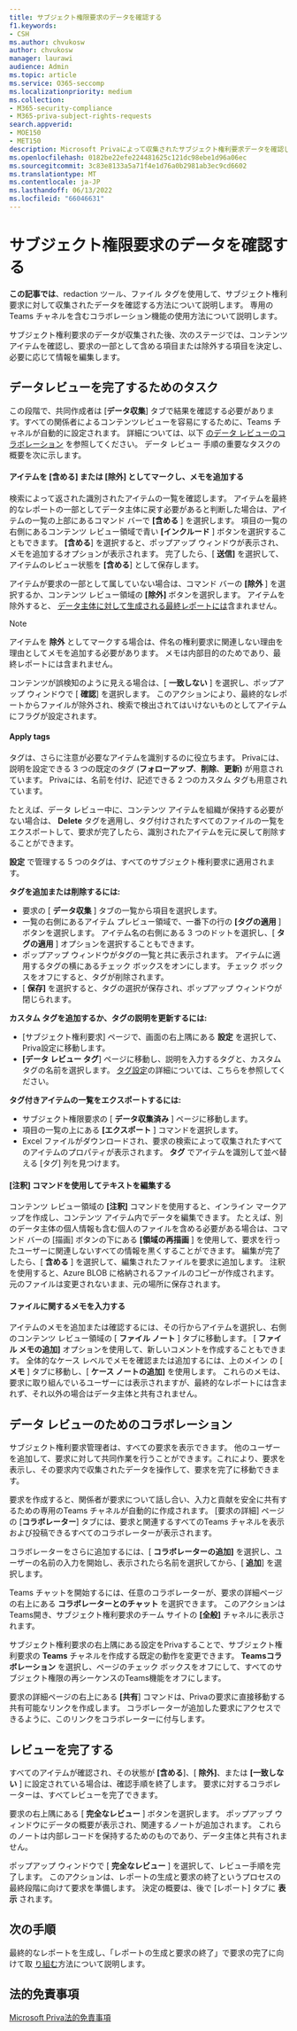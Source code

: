 ```yaml
---
title: サブジェクト権限要求のデータを確認する
f1.keywords:
- CSH
ms.author: chvukosw
author: chvukosw
manager: laurawi
audience: Admin
ms.topic: article
ms.service: O365-seccomp
ms.localizationpriority: medium
ms.collection:
- M365-security-compliance
- M365-priva-subject-rights-requests
search.appverid:
- MOE150
- MET150
description: Microsoft Privaによって収集されたサブジェクト権利要求データを確認し、要求の完了時に共同作業する方法について説明します。
ms.openlocfilehash: 0182be22efe224481625c121dc98ebe1d96a06ec
ms.sourcegitcommit: 3c83e8133a5a71f4e1d76a0b2981ab3ec9cd6602
ms.translationtype: MT
ms.contentlocale: ja-JP
ms.lasthandoff: 06/13/2022
ms.locfileid: "66046631"
---
```

# <a name="review-data-for-a-subject-rights-request"></a>サブジェクト権限要求のデータを確認する

**この記事では**、redaction ツール、ファイル タグを使用して、サブジェクト権利要求に対して収集されたデータを確認する方法について説明します。 専用のTeams チャネルを含むコラボレーション機能の使用方法について説明します。

サブジェクト権利要求のデータが収集された後、次のステージでは、コンテンツ アイテムを確認し、要求の一部として含める項目または除外する項目を決定し、必要に応じて情報を編集します。

## <a name="tasks-for-completing-the-data-review"></a>データレビューを完了するためのタスク

この段階で、共同作成者は [**データ収集**] タブで結果を確認する必要があります。すべての関係者によるコンテンツレビューを容易にするために、Teams チャネルが自動的に設定されます。 詳細については、以下 [のデータ レビューのコラボレーション](#collaboration-for-data-review) を参照してください。 データ レビュー 手順の重要なタスクの概要を次に示します。

#### <a name="mark-items-as-include-or-exclude-and-add-notes"></a>アイテムを [含める] または [除外] としてマークし、メモを追加する

検索によって返された識別されたアイテムの一覧を確認します。 アイテムを最終的なレポートの一部としてデータ主体に戻す必要があると判断した場合は、アイテムの一覧の上部にあるコマンド バーで **[含める** ] を選択します。 項目の一覧の右側にあるコンテンツ レビュー領域で青い **[インクルード** ] ボタンを選択することもできます。 **[含める**] を選択すると、ポップアップ ウィンドウが表示され、メモを追加するオプションが表示されます。 完了したら、[ **送信]** を選択して、アイテムのレビュー状態を **[含める**] として保存します。

アイテムが要求の一部として属していない場合は、コマンド バーの **[除外** ] を選択するか、コンテンツ レビュー領域の **[除外]** ボタンを選択します。 アイテムを除外すると、 [データ主体に対して生成される最終レポートには](subject-rights-requests-reports.md)含まれません。

> [!NOTE]
> アイテムを **除外** としてマークする場合は、件名の権利要求に関連しない理由を理由としてメモを追加する必要があります。 メモは内部目的のためであり、最終レポートには含まれません。

コンテンツが誤検知のように見える場合は、[ **一致しない** ] を選択し、ポップアップ ウィンドウで [ **確認**] を選択します。 このアクションにより、最終的なレポートからファイルが除外され、検索で検出されてはいけないものとしてアイテムにフラグが設定されます。

#### <a name="apply-tags"></a>Apply tags

タグは、さらに注意が必要なアイテムを識別するのに役立ちます。 Privaには、説明を設定できる 3 つの既定のタグ (**フォローアップ**、**削除**、**更新)** が用意されています。 Privaには、名前を付け、記述できる 2 つのカスタム タグも用意されています。

たとえば、データ レビュー中に、コンテンツ アイテムを組織が保持する必要がない場合は、 **Delete** タグを適用し、タグ付けされたすべてのファイルの一覧をエクスポートして、要求が完了したら、識別されたアイテムを元に戻して削除することができます。

**設定** で管理する 5 つのタグは、すべてのサブジェクト権利要求に適用されます。

**タグを追加または削除するには:**

- 要求の [ **データ収集** ] タブの一覧から項目を選択します。
- 一覧の右側にあるアイテム プレビュー領域で、一番下の行の **[タグの適用** ] ボタンを選択します。 アイテム名の右側にある 3 つのドットを選択し、[ **タグの適用** ] オプションを選択することもできます。
- ポップアップ ウィンドウがタグの一覧と共に表示されます。 アイテムに適用するタグの横にあるチェック ボックスをオンにします。 チェック ボックスをオフにすると、タグが削除されます。
- [ **保存]** を選択すると、タグの選択が保存され、ポップアップ ウィンドウが閉じられます。

**カスタム タグを追加するか、タグの説明を更新するには:**
- [サブジェクト権利要求] ページで、画面の右上隅にある **設定** を選択して、Priva設定に移動します。
- **[データ レビュー タグ**] ページに移動し、説明を入力するタグと、カスタム タグの名前を選択します。 [タグ設定](priva-settings.md#data-review-tags)の詳細については、こちらを参照してください。

**タグ付きアイテムの一覧をエクスポートするには:**
- サブジェクト権限要求の [ **データ収集済み** ] ページに移動します。
- 項目の一覧の上にある **[エクスポート** ] コマンドを選択します。
- Excel ファイルがダウンロードされ、要求の検索によって収集されたすべてのアイテムのプロパティが表示されます。 **タグ** でアイテムを識別して並べ替える [タグ] 列を見つけます。

#### <a name="use-the-annotate-command-to-redact-text"></a>[注釈] コマンドを使用してテキストを編集する
コンテンツ レビュー領域の **[注釈]** コマンドを使用すると、インライン マークアップを作成し、コンテンツ アイテム内でデータを編集できます。 たとえば、別のデータ主体の個人情報も含む個人のファイルを含める必要がある場合は、コマンド バーの [描画] ボタンの下にある **[領域の再描画** ] を使用して、要求を行ったユーザーに関連しないすべての情報を黒くすることができます。 編集が完了したら、[ **含める** ] を選択して、編集されたファイルを要求に追加します。 注釈を使用すると、Azure BLOB に格納されるファイルのコピーが作成されます。 元のファイルは変更されないまま、元の場所に保存されます。

#### <a name="enter-notes-about-a-file"></a>ファイルに関するメモを入力する
アイテムのメモを追加または確認するには、その行からアイテムを選択し、右側のコンテンツ レビュー領域の [ **ファイル ノート** ] タブに移動します。 [ **ファイル メモの追加]** オプションを使用して、新しいコメントを作成することもできます。 全体的なケース レベルでメモを確認または追加するには、上のメイン の [ **メモ** ] タブに移動し、[ **ケース ノートの追加]** を使用します。 これらのメモは、要求に取り組んでいるユーザーには表示されますが、最終的なレポートには含まれず、それ以外の場合はデータ主体と共有されません。

## <a name="collaboration-for-data-review"></a>データ レビューのためのコラボレーション

サブジェクト権利要求管理者は、すべての要求を表示できます。 他のユーザーを追加して、要求に対して共同作業を行うことができます。これにより、要求を表示し、その要求内で収集されたデータを操作して、要求を完了に移動できます。

要求を作成すると、関係者が要求について話し合い、入力と貢献を安全に共有するための専用のTeams チャネルが自動的に作成されます。 [要求の詳細] ページの [**コラボレーター**] タブには、要求と関連するすべてのTeams チャネルを表示および投稿できるすべてのコラボレーターが表示されます。

コラボレーターをさらに追加するには、[ **コラボレーターの追加]** を選択し、ユーザーの名前の入力を開始し、表示されたら名前を選択してから、[ **追加**] を選択します。

Teams チャットを開始するには、任意のコラボレーターが、要求の詳細ページの右上にある **コラボレーターとのチャット** を選択できます。 このアクションはTeams開き、サブジェクト権利要求のチーム サイトの **[全般]** チャネルに表示されます。

サブジェクト権利要求の右上隅にある設定をPrivaすることで、サブジェクト権利要求の **Teams** チャネルを作成する既定の動作を変更できます。 **Teamsコラボレーション** を選択し、ページのチェック ボックスをオフにして、すべてのサブジェクト権限の再シーケンスのTeams機能をオフにします。

要求の詳細ページの右上にある **[共有**] コマンドは、Privaの要求に直接移動する共有可能なリンクを作成します。 コラボレーターが追加した要求にアクセスできるように、このリンクをコラボレーターに付与します。

## <a name="complete-the-review"></a>レビューを完了する

すべてのアイテムが確認され、その状態が **[含める**]、[ **除外]**、または **[一致しない** ] に設定されている場合は、確認手順を終了します。 要求に対するコラボレーターは、すべてレビューを完了できます。

要求の右上隅にある [ **完全なレビュー** ] ボタンを選択します。 ポップアップ ウィンドウにデータの概要が表示され、関連するノートが追加されます。 これらのノートは内部レコードを保持するためのものであり、データ主体と共有されません。

ポップアップ ウィンドウで [ **完全なレビュー** ] を選択して、レビュー手順を完了します。 このアクションは、レポートの生成と要求の終了というプロセスの最終段階に向けて要求を準備します。 決定の概要は、後で [レポート] タブに **表示** されます。

## <a name="next-steps"></a>次の手順
最終的なレポートを生成し、「レポートの生成と要求の終了」で要求の完了に向けて取 [り組む](subject-rights-requests-reports.md)方法について説明します。

## <a name="legal-disclaimer"></a>法的免責事項

[Microsoft Priva法的免責事項](priva-disclaimer.md)
